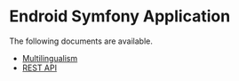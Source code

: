 # Endroid Symfony Application

The following documents are available.

- [Multilingualism](multilingualism.md)
- [REST API](rest_api.md)